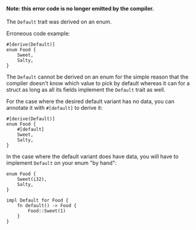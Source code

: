 #### Note: this error code is no longer emitted by the compiler.

The `Default` trait was derived on an enum.

Erroneous code example:

```compile_fail
#[derive(Default)]
enum Food {
    Sweet,
    Salty,
}
```

The `Default` cannot be derived on an enum for the simple reason that the
compiler doesn't know which value to pick by default whereas it can for a
struct as long as all its fields implement the `Default` trait as well.

For the case where the desired default variant has no data, you can annotate
it with `#[default]` to derive it:

```
#[derive(Default)]
enum Food {
    #[default]
    Sweet,
    Salty,
}
```

In the case where the default variant does have data, you will have to
implement `Default` on your enum "by hand":

```
enum Food {
    Sweet(i32),
    Salty,
}

impl Default for Food {
    fn default() -> Food {
        Food::Sweet(1)
    }
}
```
